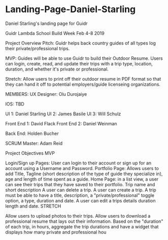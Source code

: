 # Landing-Page-Daniel-Starling
Daniel Starling's landing page for Guidr

Guidr
Lambda School Build Week Feb 4-8 2019


Project Overview
Pitch: Guidr helps back country guides of all types log their private/professional trips.

MVP: Guides will be able to use Guidr to build their Outdoor Resume. Users can login, create, read, and update their trips with a trip type, location, duration, and whether it's private or professional.

Stretch: Allow users to print off their outdoor resume in PDF format so that they can hand it off to potential employers/guide licenseing organizations.

MEMBERS:
UX Designer: Olu Durojaiye

IOS: TBD

UI 1: Daniel Starling UI 2: James Basile UI 3: Will Schulz

Front End 1: David Flack Front End 2: Daniel Weinman

Back End: Holden Bucher

SCRUM Master: Adam Reid

Project Objectives
MVP

 Login/Sign up Pages: User can login to their account or sign up for an account using a Username and Password.
 Portfolio Page: Allows users to add Title, Tagline (short description of the type of guide they specialize in), age and length of time spent as a guide.
 Home Page: in a list view, a user can see their trips that they have saved to their portfolio. Trip name and short description
 A user can delete a trip.
 A user can create a trip. A trip must be able to have a title, description, a "private/professional" toggle option, a type, duration and date.
 A user can edit a trips details duration length and date.
STRETCH

 Allow users to upload photos to their trips.
 Allow users to download a professional resume that lays out their information.
 Based on the "duration" of each trip, in hours, aggregate the trip durations and have a widget that displays how many private and professional hou
